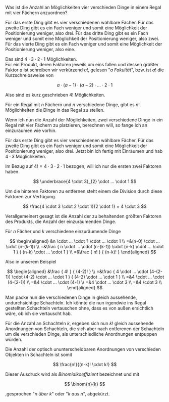 Was ist die Anzahl an Möglichkeiten vier verschieden Dinge
in einem Regal mit vier Fächern anzuordnen?

Für das erste Ding gibt es vier verschiedenen wählbare Fächer.
Für das zweite Ding gibt es ein Fach weniger und
  somit eine Möglichkeit der Positionierung weniger, also drei.
Für das dritte Ding gibt es ein Fach weniger und
  somit eine Möglichkeit der Positionierung weniger, also zwei.
Für das vierte Ding gibt es ein Fach weniger und
  somit eine Möglichkeit der Positionierung weniger, also eine.

Das sind $4 \cdot 3 \cdot 2 \cdot 1$ Möglichkeiten.  
Für ein Produkt, deren Faktoren jeweils um eins fallen und dessen
größter Faktor $a$ ist schreiben wir verkürzend $a!$,
gelesen "*a Fakultät*",
bzw. ist $a!$ die Kurzschreibsweise von

$$
a \cdot (a-1) \cdot (a-2) \cdot ... \cdot 2 \cdot 1
$$


Also sind es kurz geschrieben $4!$ Möglichkeiten.

Für ein Regal mit $n$ Fächern und $n$ verschiedene Dinge,
gibt es $n!$ Möglichkeiten die Dinge in das Regal zu stellen.

Wenn ich nun die Anzahl der Möglichkeiten,
zwei verschiedene Dinge in ein Regal mit vier Fächern zu platzieren,
berechnen will, so fange ich an einzuräumen wie vorhin.

Für das erste Ding gibt es vier verschiedenen wählbare Fächer.
Für das zweite Ding gibt es ein Fach weniger und
  somit eine Möglichkeit der Positionierung weniger, also drei.
Jetzt bin ich fertig mit Einräumen und hab $4 \cdot 3$ Möglichkeiten.

Im Bezug auf $4! = 4 \cdot 3 \cdot 2 \cdot 1$ bezogen,
will ich nur die ersten zwei Faktoren haben.

$$
\underbrace{4 \cdot 3}_{2} \cdot ... \cdot 1
$$

Um die hinteren Faktoren zu entfernen steht einem die Division durch
diese Faktoren zur Verfügung.

$$
\frac{4 \cdot 3 \cdot 2 \cdot 1}{2 \cdot 1} = 4 \cdot 3
$$

Verallgemeinert gesagt ist die Anzahl der zu behaltenden größten Faktoren des Produkts,
die Anzahl der einzuräumenden Dinge.

Für $n$ Fächer und $k$ verschiedene einzuräumende Dinge

$$
\begin{aligned}
&n \cdot ... \cdot ? \cdot ... \cdot 1 \\
=&(n-0) \cdot ... \cdot (n-(k-1)) \\
=&\frac
  { n \cdot ... \cdot (n-(k-1)) \cdot (n-k) \cdot ... \cdot 1 }
  { (n-k) \cdot ... \cdot 1 } \\
=&\frac
  { n! }
  { (n-k)! }
\end{aligned}
$$


Also in unserem Beispiel

$$
\begin{aligned}
&\frac
  { 4! }
  { (4-2)! } \\
=&\frac
  { 4 \cdot ... \cdot (4-(2-1)) \cdot (4-2) \cdot ... \cdot 1 }
  { (4-2) \cdot ... \cdot 1 } \\
=&4 \cdot ... \cdot (4-(2-1)) \\
=&4 \cdot ... \cdot (4-1) \\
=&4 \cdot ... \cdot 3 \\
=&4 \cdot 3 \\
\end{aligned}
$$


Man packe nun die verschiedenen Dinge in gleich aussehende, undurchsichtige Schachteln.
Ich könnte die nun irgendwie ins Regal gestellten Schachteln vertauschen ohne, dass es von außen ersichtlich wäre, ob ich sie vertauscht hab.

Für die Anzahl an Schachteln $k$, ergeben sich nun $k!$ gleich aussehende Anordnungen von Schachteln,
die sich aber nach entferenen der Schachteln um die verschieden Dinge,
als unterschiedliche Anordnungen entpuppen würden.

Die Anzahl der optisch ununterscheidbaren Anordnungen
von verschieden Objekten in Schachteln
ist somit

$$
\frac{n!}{(n-k)! \cdot k!}
$$

Dieser Ausdruck wird als *Binomialkoeffizient* bezeichnet und mit

$$
\binom{n}{k}
$$

,gesprochen "*n über k*" oder "*k aus n*",
abgekürzt.
